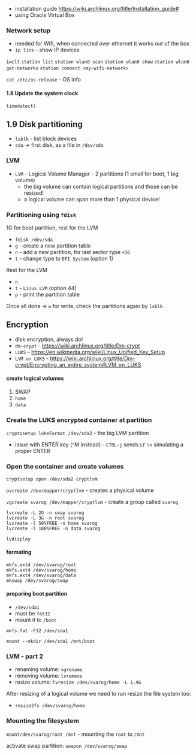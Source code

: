 
- installation guide https://wiki.archlinux.org/title/Installation_guide#
- using Oracle Virtual Box


### Network setup

- needed for Wifi, when connected over ethernet it works out of the box
- `ip link` - show IP devices

`iwclt`
`station list`
`station wlan0 scan`
`station wlan0 show`
`station wlan0 get-networks`
`station connect <my-wifi-network>`

`cat /etc/os-release` - OS info

#### 1.8 Update the system clock

`timedatectl`

## 1.9 Disk partitioning

- `lsblk` - list block devices
- `sda` -> first disk, as a file in `/dev/sda`
### LVM

- `LVM` - Logical Volume Manager - 2 partitions (1 small for boot, 1 big volume)
  - the big volume can contain logical partitions and those can be resized!
  - a logical volume can span more than 1 physical device!

### Partitioning using `fdisk`

1G for boot partition, rest for the LVM

- `fdisk /dev/sda`
- `g` - create a new partition table
- `n` - add a new partition, for last sector type `+1G`
- `t` - change type to `EFI System` (option 1)

Rest for the LVM

- `n`
- `t` - `Linux LVM` (option 44)
- `p` - print the partition table

Once all done -> `w` for write, check the partitions again by `lsblk`


## Encryption

- disk encryption, always do!
- `dm-crypt` - https://wiki.archlinux.org/title/Dm-crypt
- `LUKS` - https://en.wikipedia.org/wiki/Linux_Unified_Key_Setup
- `LVM on LUKS` - https://wiki.archlinux.org/title/Dm-crypt/Encrypting_an_entire_system#LVM_on_LUKS

#### create logical volumes

1. SWAP
2. `home`
3. `data`

### Create the LUKS encrypted container at partition

`cryptosetup luksFormat /dev/sda2` - the big LVM partition

- issue with ENTER key (^M instead) - `CTRL-j` sends `LF` `\n` simulating a proper ENTER


### Open the container and create volumes

`cryptsetup open /dev/sda2 cryptlvm`

`pvcreate /dev/mapper/cryptlvm` - creates a physical volume

`vgcreate svarog /dev/mapper/cryptlvm` - create a group called `svarog`

```
lvcreate -L 2G -n swap svarog
lvcreate -L 3G -n root svarog
lvcreate -l 50%FREE -n home svarog
lvcreate -l 100%FREE -n data svarog
```


`lvdisplay`

#### formating

```
mkfs.ext4 /dev/svarog/root
mkfs.ext4 /dev/svarog/home
mkfs.ext4 /dev/svarog/data
mkswap /dev/svarog/swap
```

#### preparing boot partition

- `/dev/sda1`
- must be `fat32`
- mount it to `/boot`

`mkfs.fat -F32 /dev/sda1`

`mount --mkdir /dev/sda1 /mnt/boot`

### LVM - part 2

- renaming volume: `vgrename`
- removing volume: `lvremove`
- resize volume: `lvresize /dev/svarog/home -L 1.9G`

After resizing of a logical volume we need to run resize the file system too:

- `resize2fs /dev/svarog/home`

### Mounting the filesystem

`mount/dev/svarog/root /mnt` - mounting the `root` to `/mnt`

activate swap partition: `swapon /dev/svarog/swap`